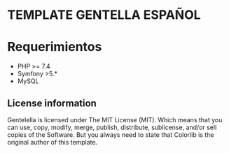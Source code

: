 
# **TEMPLATE GENTELLA ESPAÑOL**



# **Requerimientos**
- PHP >= 7.4
- Symfony >5.*
- MySQL



## License information
Gentelella is licensed under The MIT License (MIT). Which means that you can use, copy, modify, merge, publish, distribute, sublicense, and/or sell copies of the Software. But you always need to state that Colorlib is the original author of this template.




